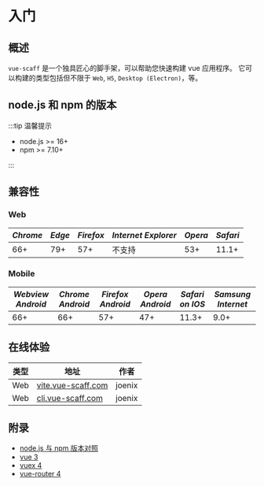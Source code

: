 # 入门

## 概述

`vue-scaff` 是一个独具匠心的脚手架，可以帮助您快速构建 vue 应用程序。 它可以构建的类型包括但不限于 `Web`, `H5`, `Desktop (Electron)`，等。

## node.js 和 npm 的版本

:::tip 温馨提示

- node.js >= 16+
- npm >= 7.10+

:::

## 兼容性

### Web

| <i class="icon chrome">Chrome</i> | <i class="icon edge">Edge</i> | <i class="icon firefox">Firefox</i> | <i class="icon ie">Internet Explorer</i> | <i class="icon opera">Opera</i> | <i class="icon safari">Safari</i> |
| --------------------------------- | ----------------------------- | ----------------------------------- | ---------------------------------------- | ------------------------------- | --------------------------------- |
| 66+                               | 79+                           | 57+                                 | 不支持                               | 53+                             | 11.1+                             |

### Mobile

| <i class="icon android">Webview Android</i> | <i class="icon chrome">Chrome Android</i> | <i class="icon firefox">Firefox Android</i> | <i class="icon opera">Opera Android</i> | <i class="icon safari">Safari on IOS</i> | <i class="icon samsung">Samsung Internet</i> |
| ------------------------------------------- | ----------------------------------------- | ------------------------------------------- | --------------------------------------- | ---------------------------------------- | -------------------------------------------- |
| 66+                                         | 66+                                       | 57+                                         | 47+                                     | 11.3+                                    | 9.0+                                         |

## 在线体验

| 类型 | 地址                                              | 作者 |
| ---- | ------------------------------------------------ | ------ |
| Web  | [vite.vue-scaff.com](http://vite.vue-scaff.com/) | joenix |
| Web  | [cli.vue-scaff.com](http://cli.vue-scaff.com/)   | joenix |

## 附录

- [node.js 与 npm 版本对照](https://nodejs.org/zh-cn/download/releases/)
- [vue 3](https://v3.cn.vuejs.org/)
- [vuex 4](https://next.vuex.vuejs.org/zh/index.html)
- [vue-router 4](https://next.router.vuejs.org/zh/)
